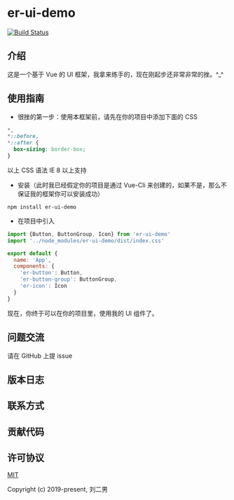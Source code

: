 # er-ui-demo

[![Build Status](https://travis-ci.com/liuernan/erUI.svg?branch=master)](https://travis-ci.com/liuernan/erUI)

## 介绍

  这是一个基于 Vue 的 UI 框架，我拿来练手的，现在刚起步还非常非常的挫。^_^

## 使用指南

  * 很挫的第一步：使用本框架前，请先在你的项目中添加下面的 CSS
  
  ```CSS
  *,
  *::before,
  *::after {
    box-sizing: border-box;
  }
  ```

  以上 CSS 语法 IE 8 以上支持
  
  * 安装（此时我已经假定你的项目是通过 Vue-Cli 来创建的，如果不是，那么不保证我的框架你可以安装成功）
  ```
  npm install er-ui-demo
  ```
  * 在项目中引入
  ```javascript 1.6
  import {Button, ButtonGroup, Icon} from 'er-ui-demo'
  import '../node_modules/er-ui-demo/dist/index.css'
  
  export default {
    name: 'App',
    components: {
      'er-button': Button,
      'er-button-group': ButtonGroup,
      'er-icon': Icon
    }
  }
  ```
  现在，你终于可以在你的项目里，使用我的 UI 组件了。

## 问题交流

  请在 GitHub 上提 issue

## 版本日志

## 联系方式

## 贡献代码

## 许可协议
[MIT](http://opensource.org/licenses/MIT)

Copyright (c) 2019-present, 刘二男
